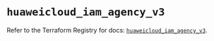 # `huaweicloud_iam_agency_v3`

Refer to the Terraform Registry for docs: [`huaweicloud_iam_agency_v3`](https://registry.terraform.io/providers/huaweicloud/huaweicloud/1.71.1/docs/resources/iam_agency_v3).

